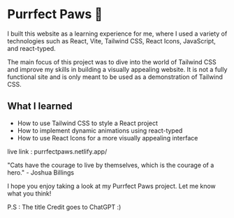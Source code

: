 # Purrfect Paws 🐾

I built this website as a learning experience for me, where I used a variety of technologies such as React, Vite, Tailwind CSS, React Icons, JavaScript, and react-typed. 

The main focus of this project was to dive into the world of Tailwind CSS and improve my skills in building a visually appealing website. It is not a fully functional site and is only meant to be used as a demonstration of Tailwind CSS.

## What I learned
- How to use Tailwind CSS to style a React project
- How to implement dynamic animations using react-typed
- How to use React Icons for a more visually appealing interface

live link : purrfectpaws.netlify.app/


"Cats have the courage to live by themselves, which is the courage of a hero." - Joshua Billings

I hope you enjoy taking a look at my Purrfect Paws project. Let me know what you think!
 
P.S : The title Credit goes to ChatGPT :)
